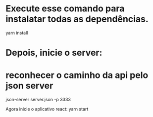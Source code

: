 # Execute esse comando para instalatar todas as dependências. 
yarn install

# Depois, inicie o server: 
# reconhecer o caminho da api pelo json server
json-server server.json -p 3333

Agora inicie o aplicativo react: yarn start

